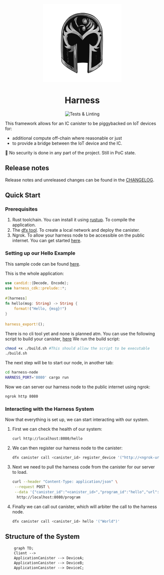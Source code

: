 

<div align="center">
	<img width="256" src="assets/magneto-bw.svg" alt="Harness logo">

# Harness

![Tests & Linting](https://github.com/github/docs/actions/workflows/quality-gate.yml/badge.svg)

</div>

This framework allows for an IC canister to be piggybacked on IoT devices for:

- additional compute off-chain where reasonable or just
- to provide a bridge between the IoT device and the IC.

🚧 No security is done in any part of the project. Still in PoC state.

## Release notes

Release notes and unreleased changes can be found in the [CHANGELOG](./CHANGELOG.md).

## Quick Start

### Prerequisites

1. Rust toolchain. You can install it using [rustup](https://rustup.rs/). To compile the application.
2. The [dfx tool](https://internetcomputer.org/docs/current/developer-docs/getting-started/install/#installing-dfx-via-dfxvm). To create a local network and deploy the canister.
3. Ngrok. To allow your harness node to be accessible on the public internet. You can get started [here](https://ngrok.com/download).

### Setting up our Hello Example

This sample code can be found [here](./examples/hello/).

This is the whole application:

```rust
use candid::{Decode, Encode};
use harness_cdk::prelude::*;

#[harness]
fn hello(msg: String) -> String {
    format!("Hello, {msg}!")
}

harness_export!();
```

There is no cli tool yet and none is planned atm. You can use the following script to build your canister, [here](./examples/hello/build.sh)
We run the build script:

```sh
chmod +x ./build.sh #This should allow the script to be executable
./build.sh
```

The next step will be to start our node, in another tab:

```sh
cd harness-node
HARNESS_PORT='8080' cargo run 
```

Now we can server our harness node to the public internet using ngrok:

```sh
ngrok http 8080
```

### Interacting with the Harness System

Now that everything is set up, we can start interacting with our system.

1. First we can check the health of our system:

    ```sh
    curl http://localhost:8080/hello
    ```

2. We can then register our harness node to the canister:

    ```sh
    dfx canister call <canister_id> register_device '("http://<ngrok-url>")'
    ```

3. Next we need to pull the harness code from the canister for our server to load.

    ```sh
    curl --header "Content-Type: application/json" \
     --request POST \
     --data '{"canister_id":"<canister_id>","program_id":"hello","url":"<icp_replica_url>"}' \
      http://localhost:8080/program
    ```

4. Finally we can call out canister, which will arbiter the call to the harness node.

    ```sh
    dfx canister call <canister_id> hello '("World")'
    ```

## Structure of the System

```mermaid
    graph TD;
    Client --> 
    ApplicationCanister --> DeviceA;
    ApplicationCanister --> DeviceB;
    ApplicationCanister --> DeviceC;
```
